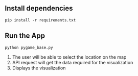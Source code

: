 ## Install dependencies
 `pip install -r requirements.txt`

## Run the App
`python pygame_base.py`
1. The user will be able to select the location on the map
2. API request will get the data required for the visualization
3. Displays the visualization
